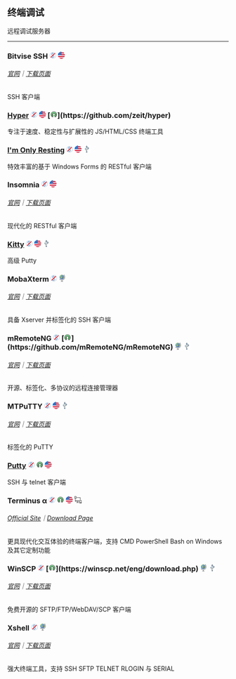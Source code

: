 ## 终端调试

远程调试服务器

---

### Bitvise SSH ![](../assets/free.png) ![](../assets/united-states.png)

###### [官网](https://www.bitvise.com/index)｜[下载页面](https://www.bitvise.com/download-area)

SSH 客户端

### [Hyper](https://hyper.is) ![](../assets/free.png) ![](../assets/united-states.png) [![](../assets/open-source-icon.png "MIT@GitHub: https://github.com/zeit/hyper")](https://github.com/zeit/hyper)

专注于速度、稳定性与扩展性的 JS/HTML/CSS 终端工具
### [I'm Only Resting](http://www.swensensoftware.com/im-only-resting) ![](../assets/free.png) ![](../assets/united-states.png) ![](../assets/usb.png)

特效丰富的基于 Windows Forms 的 RESTful 客户端

### Insomnia ![](../assets/free.png) ![](../assets/united-states.png)

###### [官网](https://insomnia.rest/)｜[下载页面](https://insomnia.rest/download/#windows)

现代化的 RESTful 客户端

### [Kitty](http://www.9bis.net/kitty/) ![](../assets/free.png) ![](../assets/united-states.png) ![](../assets/usb.png)

高级 Putty

### MobaXterm ![](../assets/free.png) ![](../assets/earth-globe.png)

###### [官网](http://mobaxterm.mobatek.net/)｜[下载页面](http://mobaxterm.mobatek.net/download-home-edition.html)

具备 Xserver 并标签化的 SSH 客户端

### mRemoteNG ![](../assets/free.png) [![](../assets/open-source-icon.png "GPL 2.0@GitHub: https://github.com/mRemoteNG/mRemoteNG")](https://github.com/mRemoteNG/mRemoteNG) ![](../assets/earth-globe.png) ![](../assets/usb.png)

###### [官网](https://mremoteng.org/)｜[下载页面](https://mremoteng.org/download)

开源、标签化、多协议的远程连接管理器

### MTPuTTY ![](../assets/free.png) ![](../assets/united-states.png) ![](../assets/usb.png)

###### [官网](http://ttyplus.com/multi-tabbed-putty/)｜[下载页面](http://ttyplus.com/downloads.html)

标签化的 PuTTY

### [Putty](http://www.chiark.greenend.org.uk/~sgtatham/putty/download.html) ![](../assets/free.png) ![](../assets/open-source-icon.png "UNIQUE@HOMEPAGE") ![](../assets/united-states.png)

SSH 与 telnet 客户端

### Terminus α ![](../assets/free.png) ![](../assets/open-source-icon.png "MIT@GitHub: https://github.com/Eugeny/terminus") ![](../assets/united-states.png) ![](../assets/multi_platform.png)

###### [Official Site](https://eugeny.github.io/terminus/)｜[Download Page](https://github.com/Eugeny/terminus/releases/latest)

更具现代化交互体验的终端客户端，支持 CMD PowerShell Bash on Windows 及其它定制功能

### WinSCP ![](../assets/free.png) [![](../assets/open-source-icon.png "GPL@winscp.net: https://winscp.net/eng/download.php")](https://winscp.net/eng/download.php) ![](../assets/earth-globe.png) ![](../assets/usb.png)

###### [官网](https://winscp.net/eng/docs/lang:chs)｜[下载页面](https://winscp.net/eng/docs/lang:chs#%E4%B8%8B%E8%BD%BD)

免费开源的 SFTP/FTP/WebDAV/SCP 客户端

### Xshell ![](../assets/free.png) ![](../assets/earth-globe.png)

###### [官网](http://www.netsarang.com/products/xsh_overview.html)｜[下载页面](http://www.netsarang.com/download/down_xsh5.html)

强大终端工具，支持 SSH SFTP TELNET RLOGIN 与 SERIAL
